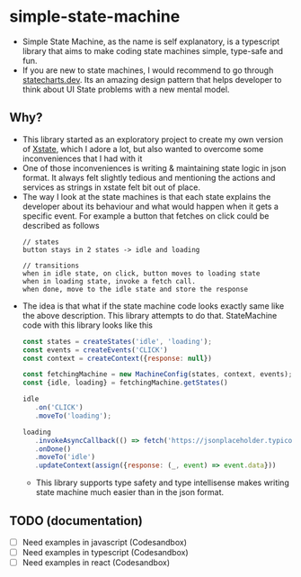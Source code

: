 # simple-state-machine

- Simple State Machine, as the name is self explanatory, is a typescript library that aims to make coding state machines simple, type-safe and fun. 
- If you are new to state machines, I would recommend to go through [statecharts.dev](https://statecharts.dev/what-is-a-state-machine.html). Its an amazing design pattern that helps developer to think about UI State problems with a new mental model. 


## Why?

- This library started as an exploratory project to create my own version of [Xstate](https://xstate.js.org/docs/), which I adore a lot, but also wanted to overcome some inconveniences that I had with it
- One of those inconveniences is writing & maintaining state logic in json format. It always felt slightly tedious and mentioning the actions and services as strings in xstate felt bit out of place.
- The way I look at the state machines is that each state explains the developer about its behaviour and what would happen when it gets a specific event. For example a button that fetches on click could be described as follows 
  ```
  // states
  button stays in 2 states -> idle and loading
  
  // transitions
  when in idle state, on click, button moves to loading state
  when in loading state, invoke a fetch call. 
  when done, move to the idle state and store the response
  ```
- The idea is that what if the state machine code looks exactly same like the above description. This library attempts to do that. StateMachine code with this library looks like this
   ```js
   const states = createStates('idle', 'loading');
   const events = createEvents('CLICK')
   const context = createContext({response: null}) 

   const fetchingMachine = new MachineConfig(states, context, events);
   const {idle, loading} = fetchingMachine.getStates()

   idle
      .on('CLICK')
      .moveTo('loading');
   
   loading
      .invokeAsyncCallback(() => fetch('https://jsonplaceholder.typicode.com/todos/'))
      .onDone()
      .moveTo('idle')
      .updateContext(assign({response: (_, event) => event.data}))

   ```
  - This library supports type safety and type intellisense makes writing state machine much easier than in the json format.


## TODO (documentation)

- [ ] Need examples in javascript (Codesandbox)
- [ ] Need examples in typescript (Codesandbox)
- [ ] Need examples in react (Codesandbox)